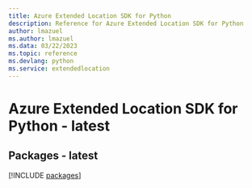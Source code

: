 ```yaml
---
title: Azure Extended Location SDK for Python
description: Reference for Azure Extended Location SDK for Python
author: lmazuel
ms.author: lmazuel
ms.data: 03/22/2023
ms.topic: reference
ms.devlang: python
ms.service: extendedlocation
---
```

# Azure Extended Location SDK for Python - latest
## Packages - latest
[!INCLUDE [packages](extended-location-index.md)]